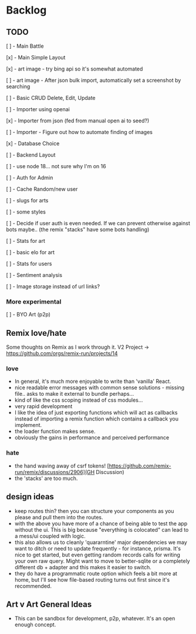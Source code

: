 # Backlog

## TODO

[ ] - Main Battle

[x] - Main Simple Layout

[x] - art image - try bing api so it's somewhat automated

[ ] - art image - After json bulk import, automatically set a screenshot by searching

[ ] - Basic CRUD Delete, Edit, Update

[ ] - Importer using openai

[x] - Importer from json (fed from manual open ai to seed?)

[ ] - Importer - Figure out how to automate finding of images

[x] - Database Choice

[ ] - Backend Layout

[ ] - use node 18... not sure why I'm on 16


[ ] - Auth for Admin

[ ] - Cache Random/new user

[ ] - slugs for arts

[ ] - some styles

[ ] - Decide if user auth is even needed. If we can prevent otherwise against bots maybe.. (the remix "stacks" have some bots handling)

[ ] - Stats for art

[ ] - basic elo for art

[ ] - Stats for users

[ ] - Sentiment analysis

[ ] - Image storage instead of url links?

### More experimental

[ ] - BYO Art (p2p)

## Remix love/hate

Some thoughts on Remix as I work through it.
V2 Project -> https://github.com/orgs/remix-run/projects/14

### love

- In general, it's much more enjoyable to write than 'vanilla' React.
- nice readable error messages with common sense solutions - missing file.. asks to make it external to bundle perhaps...
- kind of like the css scoping instead of css modules...
- very rapid development
- I like the idea of just exporting functions which will act as callbacks instead of importing a remix function which contains a callback you implement.
- the loader function makes sense.
- obviously the gains in performance and perceived performance

### hate

- the hand waving away of csrf tokens!
[https://github.com/remix-run/remix/discussions/2906](GH Discussion)
- the 'stacks' are too much.

## design ideas

- keep routes thin? then you can structure your components as you please and pull them into the routes.
- with the above you have more of a chance of being able to test the app without the ui. This is big because "everything is colocated" can lead to a mess/ui coupled with logic.
- this also allows us to cleanly 'quararntine' major dependencies we may want to ditch or need to update frequently - for instance, prisma. It's nice to get started, but even getting random records calls for writing your own raw query. Might want to move to better-sqlite or a completely different db + adapter and this makes it easier to switch.
- they do have a programmatic route option which feels a bit more at home, but I'll see how file-based routing turns out first since it's recommended.

## Art v Art General Ideas

- This can be sandbox for development, p2p, whatever. It's an open enough concept.
